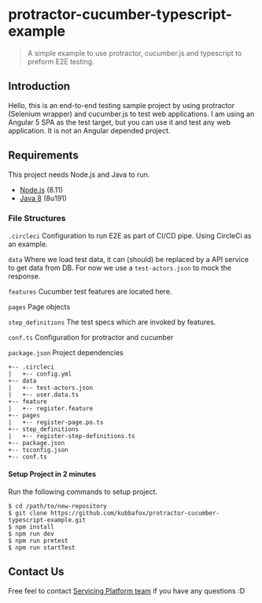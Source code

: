 # protractor-cucumber-typescript-example

> A simple example to use protractor, cucumber.js and typescript to preform E2E testing.
                                                                                       
## Introduction

Hello, this is an end-to-end testing sample project by using protractor (Selenium wrapper) and cucumber.js to test web applications. I am using an Angular 5 SPA as the test target, but you can use it and test any web application. It is not an Angular depended project.

## Requirements

This project needs Node.js and Java to run.

- [Node.js](https://nodejs.org/en/) (8.11)
- [Java 8](https://www.oracle.com/technetwork/java/javase/downloads/jdk8-downloads-2133151.html) (8u191)

### File Structures 

`.circleci` Configuration to run E2E as part of CI/CD pipe. Using CircleCi as an example.

`data` Where we load test data, it can (should) be replaced by a API service to get data from DB. For now we use a `test-actors.json` to mock the response.

`features` Cucumber test features are located here.

`pages` Page objects

`step_definitions` The test specs which are invoked by features.

`conf.ts` Configuration for protractor and cucumber

`package.json` Project dependencies

```
+-- .circleci
|   +-- config.yml
+-- data
|   +-- test-actors.json
|   +-- user.data.ts
+-- feature
|   +-- register.feature
+-- pages
|   +-- register-page.po.ts
+-- step_definitions
|   +-- register-step-definitions.ts
+-- package.json
+-- tsconfig.json
+-- conf.ts
```


#### Setup Project in 2 minutes 
Run the following commands to setup project.
```
$ cd /path/to/new-repository
$ git clone https://github.com/kubbafox/protractor-cucumber-typescript-example.git
$ npm install
$ npm run dev
$ npm run pretest
$ npm run startTest 
```

## Contact Us

Free feel to contact [Servicing Platform team](mailto:servicing-platform@bestegg.com) if you have any questions :D
